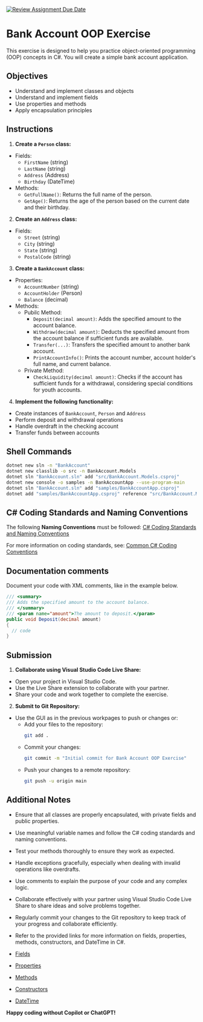 [![Review Assignment Due Date](https://classroom.github.com/assets/deadline-readme-button-22041afd0340ce965d47ae6ef1cefeee28c7c493a6346c4f15d667ab976d596c.svg)](https://classroom.github.com/a/629BT2k4)
# Bank Account OOP Exercise

This exercise is designed to help you practice object-oriented programming (OOP) concepts in C#. You will create a simple bank account application.

## Objectives

- Understand and implement classes and objects
- Understand and implement fields
- Use properties and methods
- Apply encapsulation principles

## Instructions

1. **Create a `Person` class:**
  - Fields:
    - `FirstName` (string)
    - `LastName` (string)
    - `Address` (Address)
    - `Birthday` (DateTime)
  - Methods:
    - `GetFullName()`: Returns the full name of the person.
    - `GetAge()`: Returns the age of the person based on the current date and their birthday.

2. **Create an `Address` class:**
  - Fields:
    - `Street` (string)
    - `City` (string)
    - `State` (string)
    - `PostalCode` (string)

3. **Create a `BankAccount` class:**
  - Properties:
    - `AccountNumber` (string)
    - `AccountHolder` (Person)
    - `Balance` (decimal)
  - Methods:
    - Pubilc Method:
      - `Deposit(decimal amount)`: Adds the specified amount to the account balance.
      - `Withdraw(decimal amount)`: Deducts the specified amount from the account balance if sufficient funds are available.
      - `Transfer(...)`: Transfers the specified amount to another bank account.
      - `PrintAccountInfo()`: Prints the account number, account holder's full name, and current balance.
    - Private Method:
      - `CheckLiquidity(decimal amount)`: Checks if the account has sufficient funds for a withdrawal, considering special conditions for youth accounts.

4. **Implement the following functionality:**
  - Create instances of `BankAccount`, `Person` and `Address`
  - Perform deposit and withdrawal operations
  - Handle overdraft in the checking account
  - Transfer funds between accounts


## Shell Commands

```sh
dotnet new sln -n "BankAccount"
dotnet new classlib -o src -n BankAccount.Models
dotnet sln "BankAccount.sln" add "src/BankAccount.Models.csproj"
dotnet new console -o samples -n BankAccountApp --use-program-main
dotnet sln "BankAccount.sln" add "samples/BankAccountApp.csproj"
dotnet add "samples/BankAccountApp.csproj" reference "src/BankAccount.Models.csproj"
```

## C# Coding Standards and Naming Conventions
The following **Naming Conventions** must be followed: 
[C# Coding Standards and Naming Conventions](https://github.com/ktaranov/naming-convention/blob/master/C%23%20Coding%20Standards%20and%20Naming%20Conventions.md)

For more information on coding standards, see: 
[Common C# Coding Conventions](https://learn.microsoft.com/en-us/dotnet/csharp/fundamentals/coding-style/coding-conventions)


## Documentation comments
Document your code with XML comments, like in the example below.

```csharp
/// <summary>
/// Adds the specified amount to the account balance.
/// </summary>
/// <param name="amount">The amount to deposit.</param>
public void Deposit(decimal amount)
{
  // code
}
```

## Submission

1. **Collaborate using Visual Studio Code Live Share:**
  - Open your project in Visual Studio Code.
  - Use the Live Share extension to collaborate with your partner.
  - Share your code and work together to complete the exercise.

2. **Submit to Git Repository:**
  - Use the GUI as in the previous workpages to push or changes or:
    - Add your files to the repository:
      ```sh
      git add .
      ```
    - Commit your changes:
      ```sh
      git commit -m "Initial commit for Bank Account OOP Exercise"
      ```
    - Push your changes to a remote repository:
      ```sh
      git push -u origin main
      ```

## Additional Notes

- Ensure that all classes are properly encapsulated, with private fields and public properties.
- Use meaningful variable names and follow the C# coding standards and naming conventions.
- Test your methods thoroughly to ensure they work as expected.
- Handle exceptions gracefully, especially when dealing with invalid operations like overdrafts.
- Use comments to explain the purpose of your code and any complex logic.
- Collaborate effectively with your partner using Visual Studio Code Live Share to share ideas and solve problems together.
- Regularly commit your changes to the Git repository to keep track of your progress and collaborate efficiently.
- Refer to the provided links for more information on fields, properties, methods, constructors, and DateTime in C#.


- [Fields](https://learn.microsoft.com/en-us/dotnet/csharp/programming-guide/classes-and-structs/fields)
- [Properties](https://learn.microsoft.com/en-us/dotnet/csharp/programming-guide/classes-and-structs/properties)
- [Methods](https://learn.microsoft.com/en-us/dotnet/csharp/programming-guide/classes-and-structs/methods)
- [Constructors](https://learn.microsoft.com/en-us/dotnet/csharp/programming-guide/classes-and-structs/constructors)
- [DateTime](https://learn.microsoft.com/en-us/dotnet/api/system.datetime?view=net-9.0)

**Happy coding without Copilot or ChatGPT!**